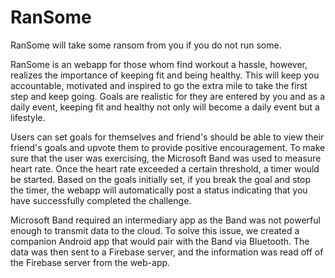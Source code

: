 # RanSome

RanSome will take some ransom from you if you do not run some.

RanSome is an webapp for those whom find workout a hassle, however, realizes the importance of keeping fit and being healthy. This will keep you accountable, motivated and inspired to go the extra mile to take the first step and keep going. Goals are realistic for they are entered by you and as a daily event, keeping fit and healthy not only will become a daily event but a lifestyle.

Users can set goals for themselves and friend's should be able to view their friend's goals and upvote them to provide positive encouragement. To make sure that the user was exercising, the Microsoft Band was used to measure heart rate. Once the heart rate exceeded a certain threshold, a timer would be started. Based on the goals initially set, if you break the goal and stop the timer, the webapp will automatically post a status indicating that you have successfully completed the challenge.

Microsoft Band required an intermediary app as the Band was not powerful enough to transmit data to the cloud. To solve this issue, we created a companion Android app that would pair with the Band via Bluetooth. The data was then sent to a Firebase server, and the information was read off of the Firebase server from the web-app.
